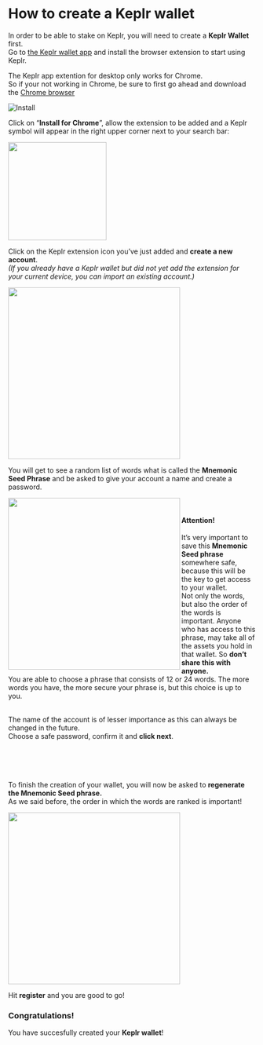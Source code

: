 # How to create a Keplr wallet

In order to be able to stake on Keplr, you will need to create a **Keplr Wallet** first. <br>
Go to [the Keplr wallet app](https://wallet.keplr.app) and install the browser extension to start using Keplr.

The Keplr app extention for desktop only works for Chrome. <br>
So if your not working in Chrome, be sure to first go ahead and download the [Chrome browser](https://www.google.com/intl/en/chrome/) <br>

![Install](https://user-images.githubusercontent.com/95366163/145218191-76cde8a7-d76a-4baf-909a-9886140836f9.png) <br>

Click on “**Install for Chrome**”, allow the extension to be added and a Keplr symbol will appear in the right upper corner next to your search bar: <br>

<img width="200" src="https://user-images.githubusercontent.com/95366163/145218561-804649b2-93bc-44c9-add0-7c83ad800dd5.png"> <br>

Click on the Keplr extension icon you’ve just added and **create a new account**. <br>
_(If you already have a Keplr wallet but did not yet add the extension for your current device, you can import an existing account.)_ <br>

<img width="350" src="https://user-images.githubusercontent.com/95366163/145223011-20a94f6a-d3d3-4d6a-98c4-f21a22514c3a.png">

You will get to see a random list of words what is called the **Mnemonic Seed Phrase** and be asked to give your account a name and create a password.

<img width="350" align="left" src="https://user-images.githubusercontent.com/95366163/145225450-148b233f-6e5c-466a-9b57-f79f6be8a5b5.png"> <br>

#### Attention!

It’s very important to save this **Mnemonic Seed phrase** somewhere safe, because this will be the key to get access to your wallet. <br>
Not only the words, but also the order of the words is important. Anyone who has access to this phrase, may take all of the assets you hold in that wallet. So **don’t share this with anyone.** <br>
You are able to choose a phrase that consists of 12 or 24 words. The more words you have, the more secure your phrase is, but this choice is up to you.
<br>
<br>

The name of the account is of lesser importance as this can always be changed in the future. <br>
Choose a safe password, confirm it and **click next**. <br>
<br>
<br>
<br>
<br>

To finish the creation of your wallet, you will now be asked to **regenerate the Mnemonic Seed phrase.** <br>
As we said before, the order in which the words are ranked is important! <br>

<img width="350" src="https://user-images.githubusercontent.com/95366163/145227158-14d19486-eaf1-4e87-a91d-1ddf4958313c.png"> <br>

Hit **register** and you are good to go! <br>

### Congratulations!

You have succesfully created your **Keplr wallet**!
